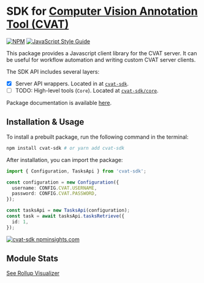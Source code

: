 # SDK for [Computer Vision Annotation Tool (CVAT)](https://github.com/cvat-ai/cvat)

[![NPM](https://img.shields.io/npm/v/cvat-sdk.svg)](https://www.npmjs.com/package/cvat-sdk) [![JavaScript Style Guide](https://img.shields.io/badge/code_style-standard-brightgreen.svg)](https://standardjs.com)

This package provides a Javascript client library for the CVAT server. It can be useful for
workflow automation and writing custom CVAT server clients.

The SDK API includes several layers:

- [x] Server API wrappers. Located in at [`cvat-sdk`](./src/api-client/).
- [ ] TODO: High-level tools (`Core`). Located at [`cvat-sdk/core`](./src/core).

Package documentation is available [here](https://subho57.github.io/cvat-sdk/docs).

## Installation & Usage

To install a prebuilt package, run the following command in the terminal:

```bash
npm install cvat-sdk # or yarn add cvat-sdk
```

After installation, you can import the package:

```typescript
import { Configuration, TasksApi } from 'cvat-sdk';

const configuration = new Configuration({
  username: CONFIG.CVAT.USERNAME,
  password: CONFIG.CVAT.PASSWORD,
});

const tasksApi = new TasksApi(configuration);
const task = await tasksApi.tasksRetrieve({
  id: 1,
});
```

[![cvat-sdk npminsights.com](https://npminsights.com/api/package/readme-image/cvat-sdk?v=2023-02-22)](https://npminsights.com/package/cvat-sdk)

## Module Stats

[See Rollup Visualizer](./stats.html)
